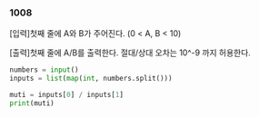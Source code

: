 ### 1008

[입력]첫째 줄에 A와 B가 주어진다. (0 < A, B < 10)

[출력]첫째 줄에 A/B를 출력한다. 절대/상대 오차는 10^-9 까지 허용한다.

```python
numbers = input()
inputs = list(map(int, numbers.split()))

muti = inputs[0] / inputs[1]
print(muti)
```